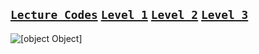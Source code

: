 ## [`Lecture Codes`](https://github.com/rajneeshkumar146/pepcoding-Batches/tree/master/2021/FJP3/lecture_001) [`Level 1`](https://www.pepcoding.com/resources/online-java-foundation) [`Level 2`](https://www.pepcoding.com/resources/data-structures-and-algorithms-in-java-levelup) [`Level 3`](https://www.pepcoding.com/resources/data-structures-and-algorithms-in-java-interview-prep)

![[object Object]](https://socialify.git.ci/thatbeautifuldream/pepcoding-dsa/image?language=1&name=1&theme=Dark)
